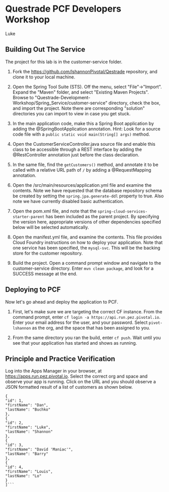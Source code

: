 # Questrade PCF Developers Workshop

Luke

## Building Out The Service

The project for this lab is in the customer-service folder.

1.  Fork the https://github.com/lshannonPivotal/Qestrade repository, and clone it to your local machine.

1.  Open the Spring Tool Suite (STS).  Off the menu, select "File"->"Import".  Expand the "Maven" folder, and select "Existing Maven Projects".  Browse to "Questrade-Development-Workshop/Spring_Service/customer-service" directory, check the box, and import the project.  Note there are corresponding "solution" directories you can import to view in case you get stuck.

1.  In the main application code, make this a Spring Boot application by adding the @SpringBootApplication annotation.  Hint: Look for a source code file with a `public static void main(String[] args)` method.

2.  Open the CustomerServiceController.java source file and enable this class to be accessible through a REST interface by adding the @RestController annotation just before the class declaration.

3.  In the same file, find the `getCustomers()` method, and annotate it to be called with a relative URL path of `/` by adding a @RequestMapping annotation.

4.  Open the /src/main/resources/application.yml file and examine the contents.  Note we have requested that the database repository schema be created by setting the `spring.jpa.generate-ddl` property to true.  Also note we have currently disabled basic authentication.

5.  Open the pom.xml file, and note that the `spring-cloud-services-starter-parent` has been included as the parent project.  By specifying the version here, appropriate versions of other dependencies specified below will be selected automatically.

1.  Open the manifest.yml file, and examine the contents.  This file provides Cloud Foundry instructions on how to deploy your application.  Note that one service has been specified, the `mysql-svc`.  This will be the backing store for the customer repository.

1.  Build the project.  Open a command prompt window and navigate to the customer-service directory.  Enter `mvn clean package`, and look for a SUCCESS message at the end.

## Deploying to PCF

Now let's go ahead and deploy the application to PCF.

1.  First, let's make sure we are targeting the correct CF instance.  From the command prompt, enter `cf login -a https://api.run.pez.pivotal.io`.  Enter your email address for the user, and your password.  Select `pivot-lshannon` as the org, and the space that has been assigned to you.

1.  From the same directory you ran the build, enter `cf push`.  Wait until you see that your application has started and shows as running.

## Principle and Practice Verification

Log into the Apps Manager in your browser, at https://apps.run.pez.pivotal.io.  Select the correct org and space and observe your app is running.  Click on the URL and you should observe a JSON formatted result of a list of customers as shown below.

```
{
"id": 1,
"firstName": "Dan",
"lastName": "Buchko"
},
{
"id": 2,
"firstName": "Luke",
"lastName": "Shannon"
},
{
"id": 3,
"firstName": "David 'Maniac'",
"lastName": "Barry"
},
{
"id": 4,
"firstName": "Louis",
"lastName": "Lo"
}
]```
